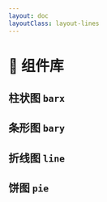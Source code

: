 ```yaml
---
layout: doc
layoutClass: layout-lines
---
```


<script lang="ts" setup>
import BarxIndex from './barx/index.vue'
import BaryIndex from './bary/index.vue'
import LineIndex from './line/index.vue'
import PieIndex from './pie/index.vue'
</script>

# 🍓 组件库

## 柱状图 `barx`

<barx-index />

## 条形图 `bary`

<bary-index />

## 折线图 `line`

<line-index />

## 饼图 `pie`

<pie-index />
